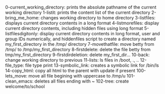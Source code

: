 0-current_working_directory: prints the absolute pathname of the current working directory
1-listit: prints the content list of the current directory
2-bring_me_home: changes working directory to home directory
3-listfiles: displays current directory contents in a long format
4-listmorefiles: display current directory contents, including hidden files using long format
5-listfilesdigitonly: display current directory contents in long format, user and group IDs numerically, and hiddenfiles
script to create a directory named my_first_directory in the /tmp/ directory
7-movethatfile: move betty from /tmp/ to /tmp/my_first_directory
8-firstdelete: delete the file betty from tmp/my_first_directory
9-firstdirdeletion: delete my_first_dir...
10-back: change working directory to previous
11-lists: ls files in /boot, ., ..
12-file_type: file type print
13-symbolic_link: creates a symbolic link for /bin/ls
14-copy_html: copy all html to the parent with update if present
100-lets_move: move all file begining with uppercase to /tmp/u
101-clean_emacs: deletes all files ending with ~
102-tree: create welcome/to/school
